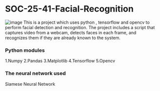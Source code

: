 # SOC-25-41-Facial-Recognition
![image](https://github.com/user-attachments/assets/c64cda0a-1cc8-44ef-b5f8-ce3d3a1c2af3)
This is a project which uses python , tensorflow and opencv to perform facial detection and recognition. The project includes a script that captures video from a webcam, detects faces in each frame, and recognizes them if they are already known to the system.
### Python modules 
1.Numpy
2.Pandas
3.Matplotlib
4.Tensorflow
5.Opencv
### The neural network used 
Siamese Neural Network
